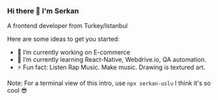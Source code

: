### Hi there 👋 I'm Serkan

A frontend developer from Turkey/Istanbul

Here are some ideas to get you started:

- 🔭 I’m currently working on E-commerce 
- 🌱 I’m currently learning React-Native, Webdrive.io, QA automation.
- ⚡ Fun fact: Listen Rap Music. Make music. Drawing is textured art.

Note: For a terminal view of this intro, use ```npx serkan-uslu``` I think it's so cool 😎

